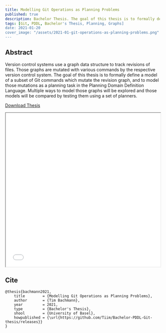 ```yaml
---
title: Modelling Git Operations as Planning Problems
published: true
description: Bachelor Thesis. The goal of this thesis is to formally define a model of a subset of Git commands which mutate the revision graph, and to model those mutations as a planning task in the Planning Domain Definition Language. Multiple ways to model those graphs will be explored and those models will be compared by testing them using a set of planners.
tags: [Git, PDDL, Bachelor's Thesis, Planning, Graphs]
date: 2021-01-20
cover_image: "/assets/2021-01-git-operations-as-planning-problems.png"
---
```


## Abstract

Version control systems use a graph data structure to track revisions of files. Those graphs are mutated with various commands by the respective version control system. The goal of this thesis is to formally define a model of a subset of Git commands which mutate the revision graph, and to model those mutations as a planning task in the Planning Domain Definition Language. Multiple ways to model those graphs will be explored and those models will be compared by testing them using a set of planners.

[Download Thesis](/assets/2021-01-20-Thesis.pdf)

<iframe src="/assets/2021-01-20-Thesis.pdf" width="100%" height="500px">
</iframe>

## Cite

```
@thesis{bachmann2021,
	title        = {Modelling Git Operations as Planning Problems},
	author       = {Tim Bachmann},
	year         = 2021,
	type         = {Bachelor's Thesis},
	shool        = {University of Basel},
	howpublished = {\url{https://github.com/Tiim/Bachelor-PDDL-Git-thesis/releases}}
}
```
